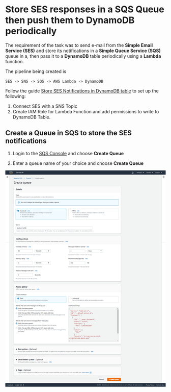 # Store SES responses in a SQS Queue then push them to DynamoDB periodically

The requirement of the task was to send e-mail from the **Simple Email Service (SES)** and store its notifications in a **Simple Queue Service (SQS)** queue in a, then pass it to a **DynamoDB** table periodically using a **Lambda** function.

The pipeline being created is 
```
SES -> SNS -> SQS -> AWS Lambda -> DynamoDB
```

Follow the guide [Store SES Notifications in DynamoDB table](/Amazon%20Web%20Services/Pipeline%20to%20store%20SES%20responses%20to%20DynamoDB%20Table.md) to set up the following:
1. Connect SES with a SNS Topic
2. Create IAM Role for Lambda Function and add permissions to write to DynamoDB Table.

## Create a Queue in SQS to store the SES notifications

1. Login to the [SQS Console](https://ap-south-1.console.aws.amazon.com/sqs/v2/home) and choose **Create Queue**

2. Enter a queue name of your choice and choose **Create Queue**

![Creating Queue](/screenshots/Amazon%20Web%20Services/Create%20Queue.png)

